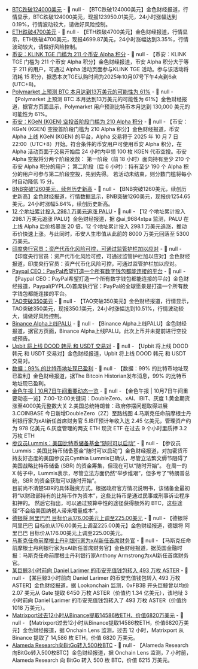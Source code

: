 - [BTC跌破124000美元]() - 📰 null - 【BTC跌破124000美元】金色财经报道，行情显示，BTC跌破124000美元，现报123950.01美元，24小时涨幅达到0.19%，行情波动较大，请做好风险控制。
- [ETH跌破4700美元]() - 📰 null - 【ETH跌破4700美元】金色财经报道，行情显示，ETH跌破4700美元，现报4699.87美元，24小时涨幅达到3.35%，行情波动较大，请做好风险控制。
- [币安：KLINK TGE 门槛为 211 个币安 Alpha 积分]() - 📰 null - 【币安：KLINK TGE 门槛为 211 个币安 Alpha 积分】金色财经报道，币安 Alpha 积分大于等于 211 的用户，可通过 Alpha 活动页面参与KLINK TGE 活动。参与该活动将消耗 15 积分，据悉本次TGE认购时间为2025年10月07号下午4点到6点 (UTC+8)。
- [Polymarket 上预测 BTC 本月达到13万美元的可能性为 61%](https://x.com/Cointelegraph/status/1975426066563916222) - 📰 null - 【Polymarket 上预测 BTC 本月达到13万美元的可能性为 61%】金色财经报道，据官方页面显示，Polymarket 用户预测比特币本月达到 130,000 美元的可能性为 61%。
- [币安：KGeN (KGEN) 空投首阶段门槛为 210 Alpha 积分](https://x.com/binancezh/status/1975436205560127915) - 📰 null - 【币安：KGeN (KGEN) 空投首阶段门槛为 210 Alpha 积分】金色财经报道，币安 Alpha 上线 KGeN (KGEN) 的平台，Alpha 交易将于 2025 年 10 月 7 日 22:00（UTC+8）开始。符合条件的币安用户可使用币安 Alpha 积分，在 Alpha 活动页面于交易开始后 24 小时内申领 100 枚 KGEN 代币空投。币安 Alpha 空投将分两个阶段发放： 
第一阶段（前 18 小时）面向持有至少 210 个币安 Alpha 积分的用户； 
第二阶段（后 6 小时）：持有至少 190 个 Alpha 积分的用户可参与第二阶段空投，先到先得。 
若活动未结束，则分数门槛将每小时自动降低 15 分。
- [BNB突破1260美元，续创历史新高]() - 📰 null - 【BNB突破1260美元，续创历史新高】金色财经报道，行情数据显示，BNB突破1260美元，现报价1254.65美元，24小时涨幅5.64%，续创历史新高。
- [12 个地址累计投入 298.1 万美元追涨 PALU](https://x.com/ai_9684xtpa/status/1975432036157661409) - 📰 null - 【12 个地址累计投入 298.1 万美元追涨 PALU】金色财经报道，据 @ai_9684xtpa 监测，PALU 在上线 Alpha 后价格暴涨 20 倍，12 个地址累计投入 298.1 万美元追涨，推动币价快速上涨。与此同时，币安人生市值从此前的 8000 万美元回落至 5300 万美元。
- [印度央行官员：资产代币化风险可控，可通过监管护栏加以应对]() - 📰 null - 【印度央行官员：资产代币化风险可控，可通过监管护栏加以应对】金色财经报道，印度央行官员：资产代币化风险可控，可通过监管护栏加以应对。
- [Paypal CEO：PayPal希望打造一个所有数字钱包都能连接的平台]() - 📰 null - 【Paypal CEO：PayPal希望打造一个所有数字钱包都能连接的平台】金色财经报道，Paypal(PYPL.O)首席执行官：PayPal的全球愿景是打造一个所有数字钱包都能连接的平台。
- [TAO突破350美元]() - 📰 null - 【TAO突破350美元】金色财经报道，行情显示，TAO突破350美元，现报350.1美元，24小时涨幅达到10.51%，行情波动较大，请做好风险控制。
- [Binance Alpha上线PALU]() - 📰 null - 【Binance Alpha上线PALU】金色财经报道，据官方页面，Binance Alpha上线PALU。此次上币并未提前进行空投或预告。
- [Upbit 将上线 DOOD 韩元 和 USDT 交易对](https://upbit.com/service_center/notice?id=5624) - 📰 null - 【Upbit 将上线 DOOD 韩元 和 USDT 交易对】金色财经报道，Upbit 将上线 DOOD 韩元 和 USDT 交易对。
- [数据：99% 的比特币地址现已盈利](https://x.com/pete_rizzo_/status/1975418307407684077) - 📰 null - 【数据：99% 的比特币地址现已盈利】金色财经报道，据The Bitcoin Historian发布消息，99% 的比特币地址现已盈利。
- [金色午报 | 10月7日午间重要动态一览]() - 📰 null - 【金色午报 | 10月7日午间重要动态一览】7:00-12:00关键词：DoubleZero、xAI、IBIT、灰度 
1.黄金期货涨至4000美元整数大关 
2.美国总统特朗普：政府停摆问题取得进展 
3.COINBASE 今日新增DoubleZero（2Z）至路线图 
4.马斯克任命前摩根士丹利银行家为xAI新任首席财务官 
5.IBIT预计年收入达 2.45 亿美元，管理资产约为 978 亿美元 
6.灰度管理的两支 ETH 现货 ETF 在过去 9 个小时里质押 3.2 万枚 ETH
- [参议员Lummis：美国比特币储备基金“随时可以启动”](https://cointelegraph.com/news/senator-lummis-funding-us-bitcoin-reserve-start-anytime) - 📰 null - 【参议员Lummis：美国比特币储备基金“随时可以启动”】金色财经报道，对加密货币持友好态度的美国参议员Cynthia Lummis已确认，尽管立法繁文缛节阻碍了美国战略比特币储备 (SBR) 的资金筹集，但现在可以“随时开始”。 在周一的 X 帖子中，Lummis表示，尽管立法方面仍然“举步维艰”，但多亏了“特朗普总统，SBR 的资金获取可以随时开始”。  
目前尚不清楚SBR的具体融资方式。根据政府官方情况说明书，该储备金最初将“以财政部持有的比特币作为资本”，这些比特币是通过民事或刑事诉讼程序扣押的。 然后它指出，可以通过预算中性的途径获得额外的 BTC，这些途径“不会给美国纳税人带来增量成本”。
- [德银将 阿里巴巴 目标价从176.00美元上调至225.00美元]() - 📰 null - 【德银将 阿里巴巴 目标价从176.00美元上调至225.00美元】金色财经报道，德银将 阿里巴巴 目标价从176.00美元上调至225.00美元。
- [马斯克任命前摩根士丹利银行家为xAI新任首席财务官]() - 📰 null - 【马斯克任命前摩根士丹利银行家为xAI新任首席财务官】金色财经报道，据英国金融时报：马斯克任命前摩根士丹利银行家Anthony Armstrong为xAI新任首席财务官。
- [某巨鲸3小时前向 Daniel Larimer 的币安充值钱包转入 493 万枚 ASTER](https://x.com/lookonchain/status/1975395078383477209) - 📰 null - 【某巨鲸3小时前向 Daniel Larimer 的币安充值钱包转入 493 万枚 ASTER】金色财经报道，据 Lookonchain 监测，0xFB3B 开头巨鲸曾以均价 2.07 美元从 Gate 提取 6450 万枚 ASTER（价值约 1.34 亿美元），该地址 3 小时前向 Daniel Larimer 的币安充值钱包转入了 493 万枚 ASTER（价值约 1018 万美元）。
- [Matrixport过去12小时从Binance提取14586枚ETH，价值6820万美元](https://x.com/OnchainLens/status/1975395315680473109) - 📰 null - 【Matrixport过去12小时从Binance提取14586枚ETH，价值6820万美元】金色财经报道，据 Onchain Lens 监测，过去 12 小时，Matrixport 从 Binance 提取了 14,586 枚 ETH，价值 6820 万美元。
- [Alameda Research向BitGo转入500枚BTC](https://x.com/OnchainLens/status/1975392840323829938) - 📰 null - 【Alameda Research向BitGo转入500枚BTC】金色财经报道，据 Onchain Lens 监测，7 小时前，Alameda Research 向 BitGo 转入 500 枚 BTC，价值 6215 万美元。
